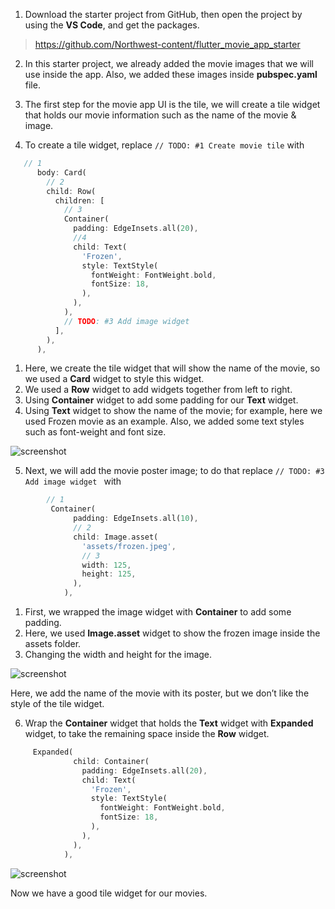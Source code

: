 


1. Download the starter project from GitHub, then open the project by using the **VS Code**, and get the packages.

> https://github.com/Northwest-content/flutter_movie_app_starter



2. In this starter project, we already added the movie images that we will use inside the app. Also, we added these images inside **pubspec.yaml** file.



3. The first step for the movie app UI is the tile, we will create a tile widget that holds our movie information such as the name of the movie & image.



4. To create a tile widget, replace `// TODO: #1 Create movie tile` with 

```dart
   // 1
      body: Card(
        // 2
        child: Row(
          children: [
            // 3
            Container(
              padding: EdgeInsets.all(20),
              //4
              child: Text(
                'Frozen',
                style: TextStyle(
                  fontWeight: FontWeight.bold,
                  fontSize: 18,
                ),
              ),
            ),
            // TODO: #3 Add image widget
          ],
        ),
      ),
```

1. Here, we create the tile widget that will show the name of the movie, so we used a **Card** widget to style this widget.
2. We used a **Row** widget to add widgets together from left to right.
3. Using **Container** widget to add some padding for our **Text** widget.
4. Using **Text** widget to show the name of the movie; for example, here we used Frozen movie as an example. Also, we added some text styles such as font-weight and font size.

![screenshot](https://lh5.googleusercontent.com/BOMWNAolE4vzRFtWYKSiEDLs4NCQpuX8TDkksoa4HBtCDrDk-i4Cxmx3iWboS7tryYqnIUGwMs5MtgZHH0xufr5ElIpOLIfHcVwVvW803L4AwOie4dcRDAhQNVTmIy3EFmQ2RTX_)



5. Next, we will add the movie poster image; to do that replace `// TODO: #3 Add image widget ` with 

```dart
		// 1
         Container(
              padding: EdgeInsets.all(10),
              // 2
              child: Image.asset(
                'assets/frozen.jpeg',
                // 3
                width: 125,
                height: 125,
              ),
            ),
```

1.  First, we wrapped the image widget with **Container** to add some padding.
2. Here, we used **Image.asset** widget to show the frozen image inside the assets folder.
3. Changing the width and height for the image.

![screenshot](https://lh5.googleusercontent.com/P8xSDlW_ZF7KOK2JgsP-iNaCHXHonnOQW1hUEdECl75DleHBblRztdXRxelVFPoK_ajMTbzhWv-Sl9YcEFedkD5f1I5ajC7hZAgaTQGn5JEI79vCs6-EX50mMXPxAdv9RXwdGpS7)

Here, we add the name of the movie with its poster, but we don’t like the style of the tile widget.



6. Wrap the **Container** widget that holds the **Text** widget with **Expanded** widget, to take the remaining space inside the **Row** widget.

```dart
     Expanded( 
              child: Container(
                padding: EdgeInsets.all(20),
                child: Text(
                  'Frozen',
                  style: TextStyle(
                    fontWeight: FontWeight.bold,
                    fontSize: 18,
                  ),
                ),
              ),
            ),
```

![screenshot](https://lh4.googleusercontent.com/eJE5kyRRGbG2FSHvrVUTLSgOc3Mz-INqpyncWRZL_0Vc8H2fGqlgMj7Mk0cYePgBgg_zJi-GAp7pMw1GT-UoHPipOXyMVWxWP0kw2j8Bp5t6PGLSYzr_JkNz8MeLbpUkDHK5GuRl)



Now we have a good tile widget for our movies.
